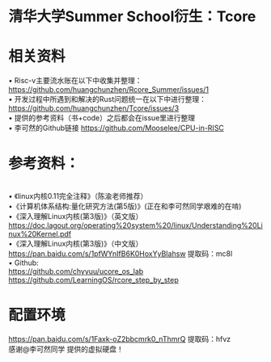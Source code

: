 # 清华大学Summer School衍生：Tcore
# 相关资料
• Risc-v主要流水账在以下中收集并整理：</br>https://github.com/huangchunzhen/Rcore_Summer/issues/1
</br>• 开发过程中所遇到和解决的Rust问题统一在以下中进行整理：</br>https://github.com/huangchunzhen/Tcore/issues/3
</br>• 提供的参考资料（书+code）之后都会在issue里进行整理
</br>• 李可然的Github链接 https://github.com/Mooselee/CPU-in-RISC
# 参考资料：
</br> • 《linux内核0.11完全注释》（陈渝老师推荐）
</br> •《计算机体系结构:量化研究方法(第5版)》(正在和李可然同学艰难的在啃)
</br> •《深入理解Linux内核(第3版)》（英文版）
</br> https://doc.lagout.org/operating%20system%20/linux/Understanding%20Linux%20Kernel.pdf 
</br> •《深入理解Linux内核(第3版)》（中文版）
</br> https://pan.baidu.com/s/1pfWYnIfB6K0HoxYyBIahsw  提取码：mc8l
</br> • Github:
</br> https://github.com/chyyuu/ucore_os_lab
</br> https://github.com/LearningOS/rcore_step_by_step
# 配置环境
https://pan.baidu.com/s/1Faxk-oZ2bbcmrk0_nThmrQ  提取码：hfvz
<br /> 感谢@李可然同学 提供的虚拟硬盘！



